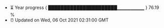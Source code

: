 - ⏳ Year progress { ██████████████████████▁▁▁▁▁▁▁▁ } 76.19 %
- ⏰ Updated on Wed, 06 Oct 2021 02:31:00 GMT

